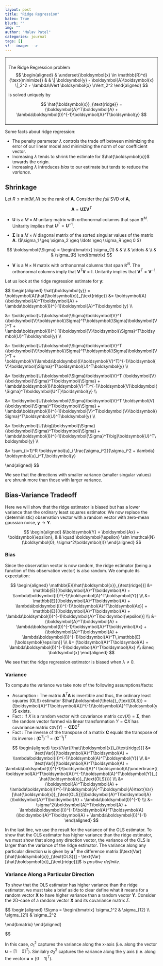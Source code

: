 ```yaml
---
layout: post
title: "Ridge Regression"
katex: True
blurb: ""
img: ""
author: "Malav Patel"
categories: journal
tags: []
<!-- image: -->
---
```



<div style="border: 1px solid black; padding: 10px;">

The Ridge Regression problem 
$$
\begin{aligned}
& \underset{\boldsymbol{x} \in \mathbb{R}^d}{\text{minimize}}
& & \| \boldsymbol{y} - \boldsymbol{A}\boldsymbol{x} \|_2^2 + \lambda\lVert \boldsymbol{x} \rVert_2^2
\end{aligned}
$$

is solved uniquely by

$$
\hat{\boldsymbol{x}}_{\text{ridge}} = (\boldsymbol{A}^T\boldsymbol{A} + \lambda\boldsymbol{I})^{-1}\boldsymbol{A}^T\boldsymbol{y}
$$

</div>

Some facts about ridge regression:

- The penalty parameter $\lambda$ controls the trade off between minimizing the error of our linear model and minimizing the norm of our coefficient vector.
- Increasing $\lambda$ tends to shrink the estimate for $\hat{\boldsymbol{x}}$ towards the origin.
- Increasing $\lambda$ introduces *bias* to our estimate but tends to reduce the *variance*.

## Shrinkage
Let $R \leq \text{min}(M, N)$ be the rank of $\boldsymbol{A}$. Consider the *full* SVD of $\boldsymbol{A}$,

$$
\boldsymbol{A} = \boldsymbol{U}\boldsymbol{\Sigma}\boldsymbol{V}^T
$$

- $\boldsymbol{U}$ is a $M \times M$ unitary matrix with orthonormal columns that span $\mathbb{R}^M$. Unitarity  implies that $\boldsymbol{U}^T = \boldsymbol{U}^{-1}$.


- $\boldsymbol{\Sigma}$ is a $M \times N$ diagonal matrix of the sorted singular values of the matrix $\boldsymbol{A}.$ ($\sigma_1 \geq \sigma_2 \geq \ldots \geq \sigma_R \geq 0 $)

$$
  \boldsymbol{\Sigma} =
  \begin{bmatrix}
    \sigma_{1} & & \\
    & \ddots & \\
    & & \sigma_{R}
  \end{bmatrix}
$$

- $\boldsymbol{V}$ is a $N \times N$ matrix with orthonormal columns that span $\mathbb{R}^N$. The orthonormal columns imply that $\boldsymbol{V}^T\boldsymbol{V} = \boldsymbol{I}$. Unitarity  implies that $\boldsymbol{V}^T = \boldsymbol{V}^{-1}$.

Let us look at the ridge regression estimate for $\boldsymbol{y}$:

$$
\begin{aligned}
\hat{\boldsymbol{y}} = \boldsymbol{A}\hat{\boldsymbol{x}}_{\text{ridge}} &= \boldsymbol{A} (\boldsymbol{A}^T\boldsymbol{A} + \lambda\boldsymbol{I})^{-1}\boldsymbol{A}^T\boldsymbol{y} \\\ 

&= \boldsymbol{U}\boldsymbol{\Sigma}\boldsymbol{V}^T (\boldsymbol{V}\boldsymbol{\Sigma}^T\boldsymbol{\Sigma}\boldsymbol{V}^T + \lambda\boldsymbol{I})^{-1}\boldsymbol{V}\boldsymbol{\Sigma}^T\boldsymbol{U}^T\boldsymbol{y} \\\ 

&= \boldsymbol{U}\boldsymbol{\Sigma}\boldsymbol{V}^T (\boldsymbol{V}\boldsymbol{\Sigma}^T\boldsymbol{\Sigma}\boldsymbol{V}^T + \boldsymbol{V}\lambda\boldsymbol{I}\boldsymbol{V}^T)^{-1}\boldsymbol{V}\boldsymbol{\Sigma}^T\boldsymbol{U}^T\boldsymbol{y} \\\ 

&= \boldsymbol{U}\boldsymbol{\Sigma}\boldsymbol{V}^T (\boldsymbol{V}(\boldsymbol{\Sigma}^T\boldsymbol{\Sigma} + \lambda\boldsymbol{I})\boldsymbol{V}^T)^{-1}\boldsymbol{V}\boldsymbol{\Sigma}^T\boldsymbol{U^T}\boldsymbol{y} \\\ 

&= \boldsymbol{U}\boldsymbol{\Sigma}\boldsymbol{V}^T \boldsymbol{V}(\boldsymbol{\Sigma}^T\boldsymbol{\Sigma} + \lambda\boldsymbol{I})^{-1}\boldsymbol{V}^T\boldsymbol{V}\boldsymbol{\Sigma}^T\boldsymbol{U}^T\boldsymbol{y} \\\ 

&= \boldsymbol{U}\big[\boldsymbol{\Sigma}(\boldsymbol{\Sigma}^T\boldsymbol{\Sigma} + \lambda\boldsymbol{I})^{-1}\boldsymbol{\Sigma}^T\big]\boldsymbol{U}^T\boldsymbol{y} \\\ 

&= \sum_{i=1}^R \boldsymbol{u}_i \frac{\sigma_i^2}{\sigma_i^2 + \lambda} \boldsymbol{u}_i^T\,\boldsymbol{y}

\end{aligned}
$$

We see that the directions with smaller variance (smaller singular values) are shrunk more than those with larger variance.

## Bias-Variance Tradeoff
Here we will show that the ridge estimator is biased but has a lower variance than the ordinary least squares estimator. We now replace the (deterministic) observation vector with a random vector with zero-mean gaussian noise, $\boldsymbol{y} \to \boldsymbol{Y}$.

$$
\begin{aligned}
  &\boldsymbol{Y} = \boldsymbol{Ax} + \boldsymbol{\epsilon}, & & \quad  \boldsymbol{\epsilon} \sim \mathcal{N}(\boldsymbol{0}, \sigma^2\boldsymbol{I})
\end{aligned}
$$

### Bias
Since the observation vector is now random, the ridge estimator (being a function of this observation vector) is also random. We compute its expectation:

$$
\begin{aligned}
  \mathbb{E}[\hat{\boldsymbol{x}}_{\text{ridge}}] &= \mathbb{E}[(\boldsymbol{A}^T\boldsymbol{A} + \lambda\boldsymbol{I})^{-1}\boldsymbol{A}^T\boldsymbol{Y}] \\\ 
  &= \mathbb{E}[(\boldsymbol{A}^T\boldsymbol{A} + \lambda\boldsymbol{I})^{-1}\boldsymbol{A}^T\boldsymbol{Ax}] + \mathbb{E}[(\boldsymbol{A}^T\boldsymbol{A} + \lambda\boldsymbol{I})^{-1}\boldsymbol{A}^T\boldsymbol{\epsilon}] \\\ 
  &= (\boldsymbol{A}^T\boldsymbol{A} + \lambda\boldsymbol{I})^{-1}\boldsymbol{A}^T\boldsymbol{Ax} + (\boldsymbol{A}^T\boldsymbol{A} + \lambda\boldsymbol{I})^{-1}\boldsymbol{A}^T\,\mathbb{E}[\boldsymbol{\epsilon}] \\\ 
  &= (\boldsymbol{A}^T\boldsymbol{A} + \lambda\boldsymbol{I})^{-1}\boldsymbol{A}^T\boldsymbol{Ax} \\\ 
  &\neq \boldsymbol{x}
\end{aligned}
$$

We see that the ridge regression estimator is biased when $\lambda \neq 0$.

### Variance
To compute the variance we take note of the following assumptions/facts:

- Assumption : The matrix $\boldsymbol{A}^T\boldsymbol{A}$ is invertible and thus, the ordinary least squares (OLS) estimator $\hat{\boldsymbol{\theta}}_{\text{OLS}} = (\boldsymbol{A}^T\boldsymbol{A})^{-1}\boldsymbol{A}^T\boldsymbol{y}$ exists.
- Fact : if $X$ is a random vector with covariance matrix $\text{cov}(X) = \boldsymbol{\Sigma}$, then the random vector formed via linear transformation $Y = \boldsymbol{C}X$ has covariance matrix $\text{cov}(Y) = \boldsymbol{C}\boldsymbol{\Sigma}\boldsymbol{C}^T$
- Fact : The inverse of the transpose of a matrix $\boldsymbol{C}$ equals the transpose of its inverse : $(\boldsymbol{C}^T)^{-1} = (\boldsymbol{C}^{-1})^T$


$$
\begin{aligned}
  \text{Var}[\hat{\boldsymbol{x}}_{\text{ridge}}] &= \text{Var}[(\boldsymbol{A}^T\boldsymbol{A} + \lambda\boldsymbol{I})^{-1}\boldsymbol{A}^T\boldsymbol{Y}] \\\ 
  &= \text{Var}[(\boldsymbol{A}^T\boldsymbol{A} + \lambda\boldsymbol{I})^{-1}\boldsymbol{A}^T\boldsymbol{A}\underbrace{(\boldsymbol{A}^T\boldsymbol{A})^{-1}\boldsymbol{A}^T\boldsymbol{Y}}_{\hat{\boldsymbol{x}}_{\text{OLS}}}] \\\ 
  &= (\boldsymbol{A}^T\boldsymbol{A} + \lambda\boldsymbol{I})^{-1}\boldsymbol{A}^T\boldsymbol{A}\text{Var}[\hat{\boldsymbol{x}}_{\text{OLS}}]\boldsymbol{A}^T\boldsymbol{A}(\boldsymbol{A}^T\boldsymbol{A} + \lambda\boldsymbol{I})^{-1} \\\ 
  &= \sigma^2(\boldsymbol{A}^T\boldsymbol{A} + \lambda\boldsymbol{I})^{-1}\boldsymbol{A}^T\boldsymbol{A}(\boldsymbol{A}^T\boldsymbol{A} + \lambda\boldsymbol{I})^{-1}
\end{aligned}
$$

In the last line, we use the result for the variance of the OLS estimator. To show that the OLS estimator has higher variance than the ridge estimator, we must show that along any direction vector, the variance of the OLS is larger than the variance of the ridge estimator. The variance along any particular direction $\boldsymbol{u}$ is given by $\boldsymbol{u}^T$ the difference matrix $\text{Var}[\hat{\boldsymbol{x}}_{\text{OLS}}] - \text{Var}[\hat{\boldsymbol{x}}_{\text{ridge}}]$ is *positive definite*.

### Variance Along a Particular Direction
To show that the OLS estimator has higher variance than the ridge estimator, we must take a brief aside to clear define what it means for a random vector $\boldsymbol{X}$ to have higher variance than a random vector $\boldsymbol{Y}$. Consider the 2D-case of a random vector $\boldsymbol{X}$ and its covariance matrix $\Sigma$. 

$$
\begin{aligned}
\Sigma = \begin{bmatrix}
\sigma_1^2 & \sigma_{12} \\\ 
\sigma_{21} & \sigma_2^2

\end{bmatrix}
\end{aligned}

$$

In this case, $\sigma_1^2$ captures the variance along the x-axis (i.e. along the vector $\boldsymbol{u} = [1\quad 0]^T$). Similalry $\sigma_2^2$ captures the variance along the y axis (i.e. along the vector $\boldsymbol{u} = [0\quad 1]^T$).